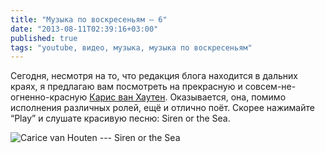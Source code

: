 ```yaml
---
title: "Музыка по воскресеньям — 6"
date: "2013-08-11T02:39:16+03:00"
published: true
tags: "youtube, видео, музыка, музыка по воскресеньям"
---
```


Сегодня, несмотря на то, что редакция блога находится в дальних краях, я предлагаю вам посмотреть на прекрасную и
совсем-не-огненно-красную [Карис ван Хаутен](http://en.wikipedia.org/wiki/Carice_van_Houten). Оказывается, она, помимо
исполнения различных ролей, ещё и отлично поёт. Скорее нажимайте “Play” и слушате красивую песню: Siren or the Sea.

![Carice van Houten --- Siren or the Sea](http://www.youtube.com/watch?v=tHAdXgCZIuY)
